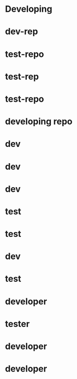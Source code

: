 # Developing
# dev-rep
# test-repo
# test-rep
# test-repo
# developing repo
# dev
# dev
# dev
# test
# test
# dev
# test
# developer
# tester
# developer
# developer
